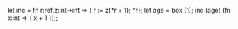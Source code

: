 let inc = fn r:ref<int>,z:int->int => { r := z(*r + 1); *r};
let age = box (1);
inc (age) (fn x:int => { x + 1 });;
